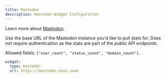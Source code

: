 ```yaml
---
title: Mastodon
description: Mastodon Widget Configuration
---
```


Learn more about [Mastodon](https://github.com/mastodon/mastodon).

Use the base URL of the Mastodon instance you'd like to pull stats for. Does not require authentication as the stats are part of the public API endpoints.

Allowed fields: `["user_count", "status_count", "domain_count"]`.

```yaml
widget:
  type: mastodon
  url: https://mastodon.host.name
```
